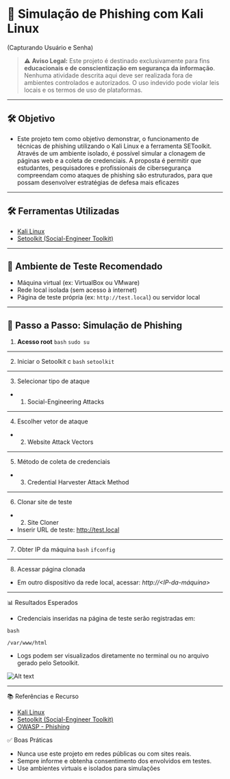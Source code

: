 # 🎯 Simulação de Phishing com Kali Linux 
(Capturando Usuário e Senha)

> ⚠️ **Aviso Legal:** Este projeto é destinado exclusivamente para fins **educacionais e de conscientização em segurança da informação**. Nenhuma atividade descrita aqui deve ser realizada fora de ambientes controlados e autorizados. O uso indevido pode violar leis locais e os termos de uso de plataformas.

---
## 🛠 Objetivo
- Este projeto tem como objetivo demonstrar, o funcionamento de técnicas de phishing utilizando o Kali Linux e a ferramenta SEToolkit. Através de um ambiente isolado, é possível simular a clonagem de páginas web e a coleta de credenciais.
A proposta é permitir que estudantes, pesquisadores e profissionais de cibersegurança compreendam como ataques de phishing são estruturados, para que possam desenvolver estratégias de defesa mais eficazes
---
## 🛠 Ferramentas Utilizadas

- [Kali Linux](https://www.kali.org/)
- [Setoolkit (Social-Engineer Toolkit)](https://github.com/trustedsec/social-engineer-toolkit)

---

## 🧪 Ambiente de Teste Recomendado

- Máquina virtual (ex: VirtualBox ou VMware)
- Rede local isolada (sem acesso à internet)
- Página de teste própria (ex: `http://test.local`) ou servidor local

---

## 🚀 Passo a Passo: Simulação de Phishing

1. **Acesso root**
   ```bash```
   ```sudo su```
---
2. Iniciar o Setoolkit c
  ```bash```
    ```setoolkit```
 
---
3. 	Selecionar tipo de ataque
  - 1) Social-Engineering Attacks
       
---
4. 	Escolher vetor de ataque
   - 2) Website Attack Vectors

----
5. 	Método de coleta de credenciais
  - 3) Credential Harvester Attack Method
       
---
6. 	Clonar site de teste
  - 2) Site Cloner
  - Inserir URL de teste: http://test.local
    
---
7. 	Obter IP da máquina
  ```bash```
  ```ifconfig```
---
8. Acessar página clonada
- Em outro dispositivo da rede local, acessar: *http://<IP-da-máquina>*

---
📊 Resultados Esperados
- Credenciais inseridas na página de teste serão registradas em:
  
```bash```

```/var/www/html```
- Logs podem ser visualizados diretamente no terminal ou no arquivo gerado pelo Setoolkit.


![Alt text](./passwd.png "Optional title")

---
📚 Referências e Recurso
- [Kali Linux](https://www.kali.org/)
- [Setoolkit (Social-Engineer Toolkit)](https://github.com/trustedsec/social-engineer-toolkit)
- [OWASP - Phishing](https://owasp.org/www-chapter-dorset/assets/presentations/2020-04/RT_OSINT_Phishing.pdf)

✅ Boas Práticas
- Nunca use este projeto em redes públicas ou com sites reais.
- Sempre informe e obtenha consentimento dos envolvidos em testes.
- Use ambientes virtuais e isolados para simulações
